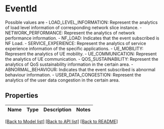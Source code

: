# EventId

Possible values are - LOAD_LEVEL_INFORMATION: Represent the analytics of load level information of corresponding network slice instance. - NETWORK_PERFORMANCE: Represent the analytics of network performance information. - NF_LOAD: Indicates that the event subscribed is NF Load. - SERVICE_EXPERIENCE: Represent the analytics of service experience information of the specific applications. - UE_MOBILITY: Represent the analytics of UE mobility. - UE_COMMUNICATION: Represent the analytics of UE communication. - QOS_SUSTAINABILITY: Represent the analytics of QoS sustainability information in the certain area.  - ABNORMAL_BEHAVIOUR: Indicates that the event subscribed is abnormal behaviour information. - USER_DATA_CONGESTION: Represent the analytics of the user data congestion in the certain area. 
## Properties
Name | Type | Description | Notes
------------ | ------------- | ------------- | -------------

[[Back to Model list]](../README.md#documentation-for-models) [[Back to API list]](../README.md#documentation-for-api-endpoints) [[Back to README]](../README.md)


